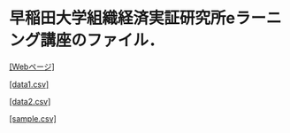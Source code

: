 # 早稲田大学組織経済実証研究所eラーニング講座のファイル．


[[Webページ]](https://ritsu1997.github.io/elearning/)

[[data1.csv]](data1.csv)

[[data2.csv]](data2.csv)

[[sample.csv]](sample.csv)

